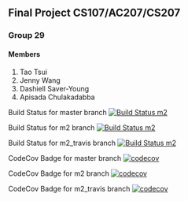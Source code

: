 ## Final Project CS107/AC207/CS207
### Group 29
#### Members

1. Tao Tsui
2. Jenny Wang
3. Dashiell Saver-Young
4. Apisada Chulakadabba

Build Status for master branch
[![Build Status m2](https://travis-ci.com/climate-change-is-real-python-dev/cs107-FinalProject.svg?branch=master)](https://travis-ci.com/climate-change-is-real-python-dev/cs107-FinalProject)


Build Status for m2 branch
[![Build Status m2](https://travis-ci.com/climate-change-is-real-python-dev/cs107-FinalProject.svg?branch=m2)](https://travis-ci.com/climate-change-is-real-python-dev/cs107-FinalProject)

Build Status for m2_travis branch
[![Build Status m2](https://travis-ci.com/climate-change-is-real-python-dev/cs107-FinalProject.svg?branch=m2_travis)](https://travis-ci.com/climate-change-is-real-python-dev/cs107-FinalProject)


CodeCov Badge for master branch
[![codecov](https://codecov.io/gh/climate-change-is-real-python-dev/cs107-FinalProject/branch/master/graph/badge.svg)](https://codecov.io/gh/climate-change-is-real-python-dev/cs107-FinalProject)

CodeCov Badge for m2 branch
[![codecov](https://codecov.io/gh/climate-change-is-real-python-dev/cs107-FinalProject/branch/m2/graph/badge.svg)](https://codecov.io/gh/climate-change-is-real-python-dev/cs107-FinalProject)

CodeCov Badge for m2_travis branch
[![codecov](https://codecov.io/gh/climate-change-is-real-python-dev/cs107-FinalProject/branch/m2_travis/graph/badge.svg)](https://codecov.io/gh/climate-change-is-real-python-dev/cs107-FinalProject)

